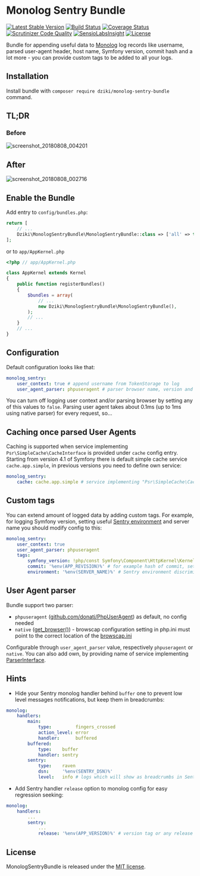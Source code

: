 # Monolog Sentry Bundle

[![Latest Stable Version](https://poser.pugx.org/dziki/monolog-sentry-bundle/v/stable)](https://packagist.org/packages/dziki/monolog-sentry-bundle)
[![Build Status](https://travis-ci.org/mleczakm/monolog-sentry-bundle.svg?branch=master)](https://travis-ci.org/mleczakm/monolog-sentry-bundle)
[![Coverage Status](https://coveralls.io/repos/github/mleczakm/monolog-sentry-bundle/badge.svg?branch=master)](https://coveralls.io/github/mleczakm/monolog-sentry-bundle?branch=master)
[![Scrutinizer Code Quality](https://scrutinizer-ci.com/g/mleczakm/monolog-sentry-bundle/badges/quality-score.png?b=master)](https://scrutinizer-ci.com/g/mleczakm/monolog-sentry-bundle/?branch=master)
[![SensioLabsInsight](https://insight.sensiolabs.com/projects/539b5154-ad2a-4417-bbea-dc13a6f69c0c/mini.png)](https://insight.sensiolabs.com/projects/539b5154-ad2a-4417-bbea-dc13a6f69c0c)
[![License](https://poser.pugx.org/dziki/monolog-sentry-bundle/license)](https://packagist.org/packages/dziki/monolog-sentry-bundle)

Bundle for appending useful data to [Monolog](https://github.com/Seldaek/monolog) log records like username, 
parsed user-agent header, host name, Symfony version, commit hash and a lot more - you can provide custom tags 
to be added to all your logs.

## Installation

Install bundle with `composer require dziki/monolog-sentry-bundle` command.

## TL;DR

### Before
![screenshot_20180808_004201](https://user-images.githubusercontent.com/3474636/43806409-207069fa-9aa4-11e8-8483-9e4b511c1457.png)

## After
![screenshot_20180808_002716](https://user-images.githubusercontent.com/3474636/43806415-2a844c0e-9aa4-11e8-81bb-02a7fd6594d1.png)

## Enable the Bundle

Add entry to `config/bundles.php`:

```php
return [
    // ...
    Dziki\MonologSentryBundle\MonologSentryBundle::class => ['all' => true],
];
```

or to `app/AppKernel.php`

```php
<?php // app/AppKernel.php

class AppKernel extends Kernel
{
    public function registerBundles()
    {
        $bundles = array(
            // ...
            new Dziki\MonologSentryBundle\MonologSentryBundle(),
        );
        // ...
    }
    // ...
}
```

## Configuration

Default configuration looks like that:

```yaml
monolog_sentry:
    user_context: true # append username from TokenStorage to log
    user_agent_parser: phpuseragent # parser browser name, version and platform from user agent
``` 

You can turn off logging user context and/or parsing browser by setting any of this values to `false`. Parsing user agent
takes about 0.1ms (up to 1ms using native parser) for every request, so...

## Caching once parsed User Agents

Caching is supported when service implementing `Psr\SimpleCache\CacheInterface` is provided under `cache` config entry.
Starting from version 4.1 of Symfony there is default simple cache service `cache.app.simple`, in previous versions you 
need to define own service:

```yaml
monolog_sentry:
    cache: cache.app.simple # service implementing "Psr\SimpleCache\CacheInterface" interface
``` 

## Custom tags

You can extend amount of logged data by adding custom tags. For example, for logging Symfony version, setting 
useful [Sentry environment](https://docs.sentry.io/learn/environments/) and server name you should modify config to this:

```yaml
monolog_sentry:
    user_context: true
    user_agent_parser: phpuseragent
    tags:
        symfony_version: !php/const Symfony\Component\HttpKernel\Kernel::VERSION # useful for regression check
        commit: '%env(APP_REVISION)%' # for example hash of commit, set your own environment variable or parameter
        environment: '%env(SERVER_NAME)%' # Sentry environment discriminator, much more useful than default `prod`
```

## User Agent parser

Bundle support two parser:
- `phpuseragent` ([github.com/donatj/PhpUserAgent](https://github.com/donatj/PhpUserAgent)) as default, no config needed
- `native` ([get_browser()](https://php.net/manual/en/function.get-browser.php)) - browscap configuration setting in php.ini 
must point to the correct location of the [browscap.ini](https://browscap.org/)

Configurable through `user_agent_parser` value, respectively `phpuseragent` or `native`. You can also add own, by providing
name of service implementing [ParserInterface](https://github.com/mleczakm/monolog-sentry-bundle/blob/master/UserAgent/ParserInterface.php).

## Hints

- Hide your Sentry monolog handler behind `buffer` one to prevent low level messages notifications, but keep them in breadcrumbs:

```yaml
monolog:
    handlers:
        main:
            type:         fingers_crossed
            action_level: error
            handler:      buffered
        buffered:
            type:    buffer
            handler: sentry
        sentry:
            type:    raven
            dsn:     '%env(SENTRY_DSN)%'
            level:   info # logs which will show as breadcrumbs in Sentry issue 
```
- Add Sentry handler `release` option to monolog config for easy regression seeking:
```yaml
monolog:
    handlers:
        ...
        sentry:
            ...
            release: '%env(APP_VERSION)%' # version tag or any release ID
```

## License

MonologSentryBundle is released under the [MIT license](https://github.com/mleczakm/monolog-sentry-bundle/blob/master/LICENSE.md).
